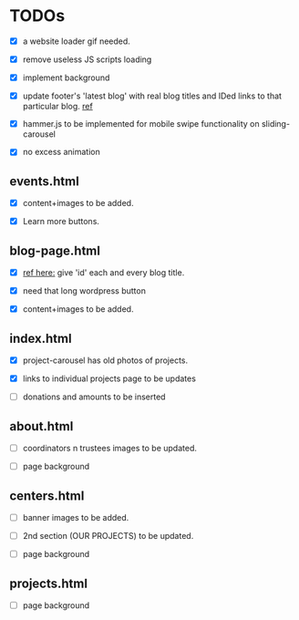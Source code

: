 # TODOs

- [x] a website loader gif needed.

- [x] remove useless JS scripts loading

- [x] implement background

- [x] update footer's 'latest blog' with real blog titles and IDed links to that particular blog. [ref](##blog-page.html)

- [x] hammer.js to be implemented for mobile swipe functionality on sliding-carousel

- [x] no excess animation

## events.html

- [x] content+images to be added.

- [x] Learn more buttons.

## blog-page.html

- [x] [ref here:](#nowhere) give 'id' each and every blog title.

- [x] need that long wordpress button

- [x] content+images to be added.

## index.html

- [x] project-carousel has old photos of projects.

- [x] links to individual projects page to be updates

- [ ] donations and amounts to be inserted

## about.html

- [ ] coordinators n trustees images to be updated.

- [ ] page background

## centers.html

- [ ] banner images to be added.

- [ ] 2nd section (OUR PROJECTS) to be updated.

- [ ] page background

## projects.html

- [ ] page background
